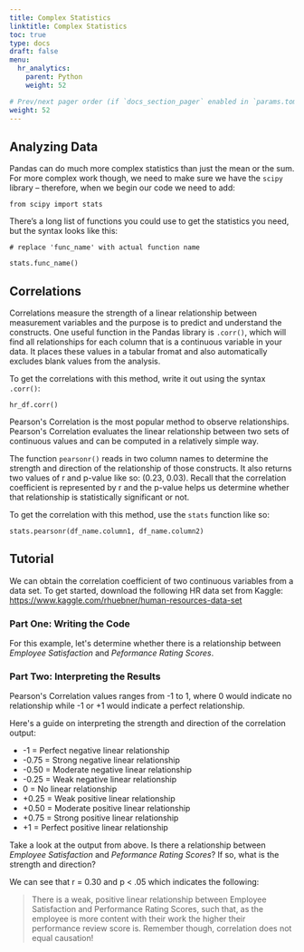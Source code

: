 ```yaml
---
title: Complex Statistics
linktitle: Complex Statistics
toc: true
type: docs
draft: false
menu:
  hr_analytics:
    parent: Python
    weight: 52

# Prev/next pager order (if `docs_section_pager` enabled in `params.toml`)
weight: 52
---
```



## Analyzing Data

Pandas can do much more complex statistics than just the mean or the sum. For more complex work though, we need to make sure we have the `scipy` library – therefore, when we begin our code we need to add:

```
from scipy import stats
```

There’s a long list of functions you could use to get the statistics you need, but the syntax looks like this:

```
# replace 'func_name' with actual function name

stats.func_name()
```

<!-- >> *Notice how you don’t actually have to write ”scipy” here. More on that later.* -->

## Correlations

Correlations measure the strength of a linear relationship between measurement variables and the purpose is to predict and understand the constructs. One useful function in the Pandas library is `.corr()`, which will find all relationships for each column that is a continuous variable in your data. It places these values in a tabular fromat and also automatically excludes blank values from the analysis.

To get the correlations with this method, write it out using the syntax `.corr()`:

```
hr_df.corr()
```

Pearson's Correlation is the most popular method to observe relationships. Pearson's Correlation evaluates the linear relationship between two sets of continuous values and can be computed in a relatively simple way.

The function `pearsonr()` reads in two column names to determine the strength and direction of the relationship of those constructs. It also returns two values of r and p-value like so: (0.23, 0.03). Recall that the correlation coefficient is represented by r and the p-value helps us determine whether that relationship is statistically significant or not.

To get the correlation with this method, use the `stats` function like so:

```
stats.pearsonr(df_name.column1, df_name.column2)
```

## Tutorial

We can obtain the correlation coefficient of two continuous variables from a data set. To get started, download the following HR data set from Kaggle: https://www.kaggle.com/rhuebner/human-resources-data-set
### Part One: Writing the Code
For this example, let's determine whether there is a relationship between *Employee Satisfaction* and *Peformance Rating Scores*.

<script src="https://gist.github.com/mariahnorell/b21b82919f46b1faf06a4d6349f6486a.js"></script>

### Part Two: Interpreting the Results

Pearson's Correlation values ranges from -1 to 1, where 0 would indicate no relationship while -1 or +1 would indicate a perfect relationship.

Here's a guide on interpreting the strength and direction of the correlation output:

* -1 = Perfect negative linear relationship
* -0.75 = Strong negative linear relationship
* -0.50 = Moderate negative linear relationship
* -0.25 = Weak negative linear relationship
* 0 = No linear relationship
* +0.25 = Weak positive linear relationship
* +0.50 = Moderate positive linear relationship
* +0.75 = Strong positive linear relationship
* +1 = Perfect positive linear relationship

Take a look at the output from above. Is there a relationship between *Employee Satisfaction* and *Peformance Rating Scores*? If so, what is the strength and direction?

We can see that r = 0.30 and p < .05 which indicates the following:

> There is a weak, positive linear relationship between Employee Satisfaction and Performance Rating Scores, such that, as the employee is more content with their work the higher their performance review score is. Remember though, correlation does not equal causation!

